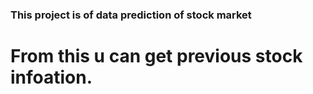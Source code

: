 ### This project is of data prediction of stock market 
# From this u can get previous stock infoation.
